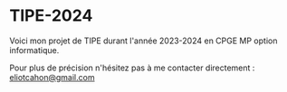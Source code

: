 # TIPE-2024

Voici mon projet de TIPE durant l'année 2023-2024 en CPGE MP option informatique.

Pour plus de précision n'hésitez pas à me contacter directement : eliotcahon@gmail.com

